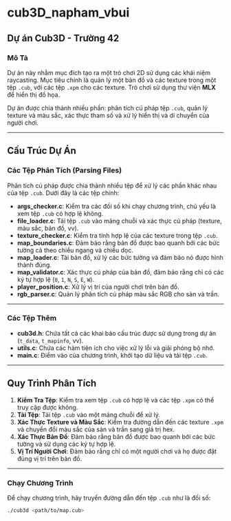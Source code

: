 # cub3D_napham_vbui

## Dự án Cub3D - Trường 42

### Mô Tả
Dự án này nhằm mục đích tạo ra một trò chơi 2D sử dụng các khái niệm raycasting. Mục tiêu chính là quản lý một bản đồ và các texture trong một tệp `.cub`, với các tệp `.xpm` cho các texture. Trò chơi sử dụng thư viện **MLX** để hiển thị đồ họa.

Dự án được chia thành nhiều phần: phân tích cú pháp tệp `.cub`, quản lý texture và màu sắc, xác thực tham số và xử lý hiển thị và di chuyển của người chơi.

---

## Cấu Trúc Dự Án

### Các Tệp Phân Tích (Parsing Files)

Phân tích cú pháp được chia thành nhiều tệp để xử lý các phần khác nhau của tệp `.cub`. Dưới đây là các tệp chính:

- **args_checker.c**: Kiểm tra các đối số khi chạy chương trình, chủ yếu là xem tệp `.cub` có hợp lệ không.
- **file_loader.c**: Tải tệp `.cub` vào mảng chuỗi và xác thực cú pháp (texture, màu sắc, bản đồ, vv).
- **texture_checker.c**: Kiểm tra tính hợp lệ của các texture trong tệp `.cub`.
- **map_boundaries.c**: Đảm bảo rằng bản đồ được bao quanh bởi các bức tường cả theo chiều ngang và chiều dọc.
- **map_loader.c**: Tải bản đồ, xử lý các bức tường và đảm bảo nó được hình thành đúng.
- **map_validator.c**: Xác thực cú pháp của bản đồ, đảm bảo rằng chỉ có các ký tự hợp lệ (`0`, `1`, `N`, `S`, `E`, `W`).
- **player_position.c**: Xử lý vị trí của người chơi trên bản đồ.
- **rgb_parser.c**: Quản lý phân tích cú pháp màu sắc RGB cho sàn và trần.

---

### Các Tệp Thêm

- **cub3d.h**: Chứa tất cả các khai báo cấu trúc được sử dụng trong dự án (`t_data`, `t_mapinfo`, vv).
- **utils.c**: Chứa các hàm tiện ích cho việc xử lý lỗi và giải phóng bộ nhớ.
- **main.c**: Điểm vào của chương trình, khởi tạo dữ liệu và tải tệp `.cub`.

---

## Quy Trình Phân Tích

1. **Kiểm Tra Tệp**: Kiểm tra xem tệp `.cub` có hợp lệ và các tệp `.xpm` có thể truy cập được không.
2. **Tải Tệp**: Tải tệp `.cub` vào một mảng chuỗi để xử lý.
3. **Xác Thực Texture và Màu Sắc**: Kiểm tra đường dẫn đến các texture `.xpm` và chuyển đổi màu sắc của sàn và trần sang giá trị hex.
4. **Xác Thực Bản Đồ**: Đảm bảo rằng bản đồ được bao quanh bởi các bức tường và sử dụng các ký tự hợp lệ.
5. **Vị Trí Người Chơi**: Đảm bảo rằng chỉ có một người chơi và họ được đặt đúng vị trí trên bản đồ.

---

### Chạy Chương Trình

Để chạy chương trình, hãy truyền đường dẫn đến tệp `.cub` như là đối số:

```bash
./cub3d <path/to/map.cub>
